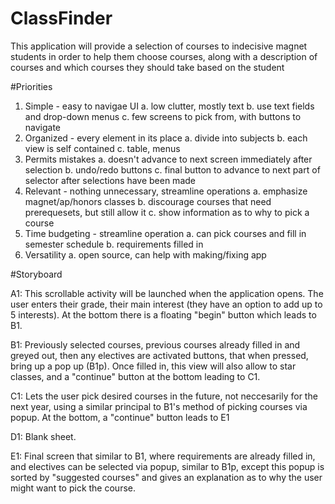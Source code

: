 # ClassFinder
This application will provide a selection of courses to indecisive magnet students in order to help them choose courses, along with a description of courses and which courses they should take based on the student

#Priorities
1. Simple - easy to navigae UI
    a. low clutter, mostly text
    b. use text fields and drop-down menus
    c. few screens to pick from, with buttons to navigate
2. Organized - every element in its place
    a. divide into subjects
    b. each view is self contained
    c. table, menus
3. Permits mistakes
    a. doesn't advance to next screen immediately after selection
    b. undo/redo buttons
    c. final button to advance to next part of selector after selections have been made
4. Relevant - nothing unnecessary, streamline operations
    a. emphasize magnet/ap/honors classes
    b. discourage courses that need prerequesets, but still allow it
    c. show information as to why to pick a course
5. Time budgeting - streamline operation
    a. can pick courses and fill in semester schedule
    b. requirements filled in
7. Versatility
    a. open source, can help with making/fixing app

#Storyboard

A1: This scrollable activity will be launched when the application opens. The user enters their grade, their main interest (they have an option to add up to 5 interests). At the bottom there is a floating "begin" button which leads to B1.

B1: Previously selected courses, previous courses already filled in and greyed out, then any electives are activated buttons, that when pressed, bring up a pop up (B1p). Once filled in, this view will also allow to star classes, and a "continue" button at the bottom leading to C1.

C1: Lets the user pick desired courses in the future, not neccesarily for the next year, using a similar principal to B1's method of picking courses via popup. At the bottom, a "continue" button leads to E1

D1: Blank sheet.

E1: Final screen that similar to B1, where requirements are already filled in, and electives can be selected via popup, similar to B1p, except this popup is sorted by "suggested courses" and gives an explanation as to why the user might want to pick the course.